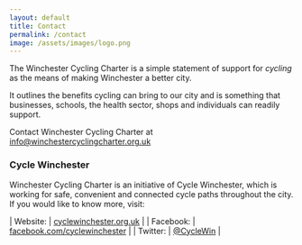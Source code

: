```yaml
---
layout: default
title: Contact
permalink: /contact
image: /assets/images/logo.png
---
```


The Winchester Cycling Charter is a simple statement of support for *cycling* 
as the means of making Winchester a better city.

It outlines the benefits cycling can bring to our city and is something that 
businesses, schools, the health sector, shops and individuals can readily 
support.

Contact Winchester Cycling Charter at 
[info@winchestercyclingcharter.org.uk](mailto:info@winchestercyclingcharter.org.uk)

### Cycle Winchester

Winchester Cycling Charter is an initiative of Cycle Winchester, which is working for safe, convenient and 
connected cycle paths throughout the city. If you would like to know more, visit:

| Website: | [cyclewinchester.org.uk](https://cyclewinchester.org.uk/) |
| Facebook: | [facebook.com/cyclewinchester](https://https://www.facebook.com/cyclewinchester) |
| Twitter: | [@CycleWin](https://twitter.com/cyclewin) |